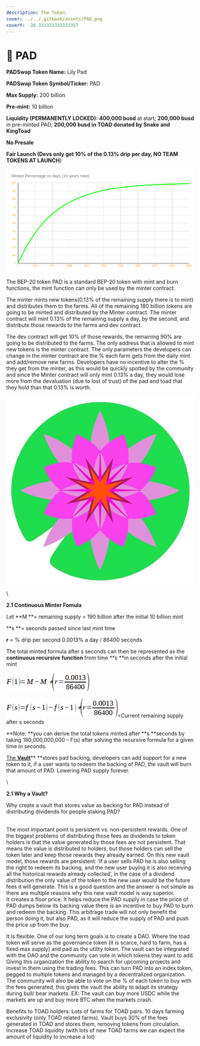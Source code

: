 ```yaml
---
description: The Token.
cover: ../../.gitbook/assets/PAD.png
coverY: -28.333333333333357
---
```


# 🌺 PAD

**PADSwap Token Name:** Lily Pad

**PADSwap Token Symbol/Ticker:** PAD

**Max Supply:** 200 billion

**Pre-mint:** 10 billion

**Liquidity (PERMANENTLY LOCKED):** **400,000 busd** at start; **200,000 busd** in pre-minted PAD, **200,000 busd in TOAD donated by Snake and KingToad**

**No Presale**

**Fair Launch (**Devs only get 10% of the 0.13% drip per day,** NO TEAM TOKENS AT LAUNCH**)



![](<../../.gitbook/assets/image (2) (1).png>)

The BEP-20 token PAD is a standard BEP-20 token with mint and burn functions, the mint function can only be used by the minter contract.

The minter mints new tokens(0.13% of the remaining supply there is to mint) and distributes them to the farms. All of the remaining 180 billion tokens are going to be minted and distributed by the Minter contract. The minter contract will mint 0.13% of the remaining supply a day, by the second, and distribute those rewards to the farms and dev contract.

The dev contract will get 10% of those rewards, the remaining 90% are going to be distributed to the farms. The only address that is allowed to mint new tokens is the minter contract. The only parameters the developers can change in the minter contract are the % each farm gets from the daily mint and add/remove new farms. Developers have no incentive to alter the % they get from the minter, as this would be quickly spotted by the community and since the Minter contract will only mint 0.13% a day, they would lose more from the devaluation (due to lost of trust) of the pad and toad that they hold than that 0.13% is worth.

****![](<../../.gitbook/assets/image (3).png>)****

\


**2.1 Continuous Minter Fomula**

Let **M **= remaining supply = 190 billion after the initial 10 billion mint

**s **= seconds passed since last mint time

**r** = % drip per second 0.0013% a day / 86400 seconds

The total minted formula after s seconds can then be represented as the **continuous recursive function** from time **s **in seconds after the initial mint

![](../../.gitbook/assets/image.png)

![](<../../.gitbook/assets/image (4).png>)=Current remaining supply after s seconds

**Note: **you can derive the total tokens minted after **s **seconds by taking 180,000,000,000 – F(s) after solving the recursive formula for a given time in seconds.



[The **Vault**](the-vault.md)** **stores pad backing, developers can add support for a new token to it, if a user wants to redeem the backing of PAD, the vault will burn that amount of PAD. Lowering PAD supply forever.

\


**2.1 Why a Vault?**

Why create a vault that stores value as backing for PAD instead of distributing dividends for people staking PAD?

\
The most important point is persistent vs. non-persistent rewards. One of the biggest problems of distributing those fees as dividends to token holders is that the value generated by those fees are not persistent. That means the value is distributed to holders, but those holders can sell the token later and keep those rewards they already earned. On this new vault model, those rewards are persistent: ‘If a user sells PAD he is also selling the right to redeem its backing, and the new user buying it is also receiving all the historical rewards already collected’, in the case of a dividend distribution the only value of the token to the new user would be the future fees it will generate. This is a good question and the answer is not simple as there are multiple reasons why this new vault model is way superior.\
It creates a floor price. It helps reduce the PAD supply in case the price of PAD dumps below its backing value there is an incentive to buy PAD to burn and redeem the backing. This arbitrage trade will not only benefit the person doing it, but also PAD, as it will reduce the supply of PAD and push the price up from the buy.

It is flexible. One of our long term goals is to create a DAO. Where the toad token will serve as the governance token (it is scarce, hard to farm, has a fixed max supply) and pad as the utility token. The vault can be integrated with the DAO and the community can vote in which tokens they want to add. Giving this organization the ability to search for upcoming projects and invest in them using the trading fees. This can turn PAD into an index token, pegged to multiple tokens and managed by a decentralized organization.\
The community will also be able to vote on the % of each token to buy with the fees generated, this gives the vault the ability to adapt its strategy during bull/ bear markets. EX: The vault can buy more USDC while the markets are up and buy more BTC when the markets crash.

Benefits to TOAD holders: Lots of farms for TOAD pairs. 10 days farming exclusivity (only TOAD related farms). Vault buys 30% of the fees generated in TOAD and stores them, removing tokens from circulation. Increase TOAD liquidity (with lots of new TOAD farms we can expect the amount of liquidity to increase a lot)
